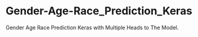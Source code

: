 # Gender-Age-Race_Prediction_Keras
Gender Age Race Prediction Keras with Multiple Heads to The Model.
